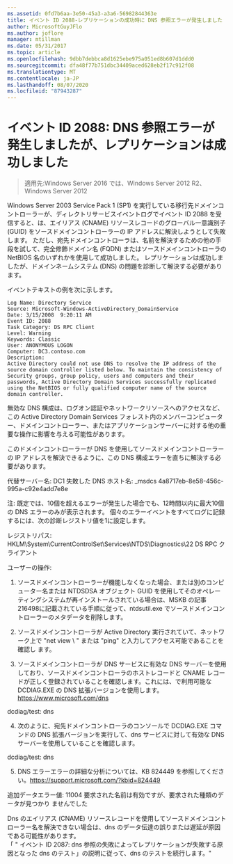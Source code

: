 ```yaml
---
ms.assetid: 0fd7b6aa-3e50-45a3-a3a6-56982844363e
title: イベント ID 2088-レプリケーションの成功時に DNS 参照エラーが発生しました
author: MicrosoftGuyJFlo
ms.author: joflore
manager: mtillman
ms.date: 05/31/2017
ms.topic: article
ms.openlocfilehash: 9dbb7debbca8d1625ebe975a051ed8b607d1ddd0
ms.sourcegitcommit: dfa48f77b751dbc34409aced628eb2f17c912f08
ms.translationtype: MT
ms.contentlocale: ja-JP
ms.lasthandoff: 08/07/2020
ms.locfileid: "87943287"
---
```

# <a name="event-id-2088-dns-lookup-failure-occurred-with-replication-success"></a>イベント ID 2088: DNS 参照エラーが発生しましたが、レプリケーションは成功しました

>適用先:Windows Server 2016 では、Windows Server 2012 R2、Windows Server 2012

Windows Server 2003 Service Pack 1 (SP1) を実行している移行先ドメインコントローラーが、ディレクトリサービスイベントログでイベント ID 2088 を受信すると、は、エイリアス (CNAME) リソースレコードのグローバル一意識別子 (GUID) をソースドメインコントローラーの IP アドレスに解決しようとして失敗します。 ただし、宛先ドメインコントローラは、名前を解決するための他の手段を試して、完全修飾ドメイン名 (FQDN) またはソースドメインコントローラの NetBIOS 名のいずれかを使用して成功しました。 レプリケーションは成功しましたが、ドメインネームシステム (DNS) の問題を診断して解決する必要があります。

イベントテキストの例を次に示します。

```
Log Name: Directory Service
Source: Microsoft-Windows-ActiveDirectory_DomainService
Date: 3/15/2008  9:20:11 AM
Event ID: 2088
Task Category: DS RPC Client
Level: Warning
Keywords: Classic
User: ANONYMOUS LOGON
Computer: DC3.contoso.com
Description:
Active Directory could not use DNS to resolve the IP address of the source domain controller listed below. To maintain the consistency of Security groups, group policy, users and computers and their passwords, Active Directory Domain Services successfully replicated using the NetBIOS or fully qualified computer name of the source domain controller.
```

無効な DNS 構成は、ログオン認証やネットワークリソースへのアクセスなど、この Active Directory Domain Services フォレスト内のメンバーコンピューター、ドメインコントローラー、またはアプリケーションサーバーに対する他の重要な操作に影響を与える可能性があります。

このドメインコントローラーが DNS を使用してソースドメインコントローラーの IP アドレスを解決できるように、この DNS 構成エラーを直ちに解決する必要があります。

代替サーバー名: DC1 失敗した DNS ホスト名: _msdcs 4a8717eb-8e58-456c-995a-c92e4add7e8e

注: 既定では、10個を超えるエラーが発生した場合でも、12時間以内に最大10個の DNS エラーのみが表示されます。  個々のエラーイベントをすべてログに記録するには、次の診断レジストリ値を1に設定します。

レジストリパス: HKLM\System\CurrentControlSet\Services\NTDS\Diagnostics\22 DS RPC クライアント

ユーザーの操作:

1) ソースドメインコントローラーが機能しなくなった場合、または別のコンピューター名または NTDSDSA オブジェクト GUID を使用してそのオペレーティングシステムが再インストールされている場合は、MSKB の記事216498に記載されている手順に従って、ntdsutil.exe でソースドメインコントローラーのメタデータを削除します。

2) ソースドメインコントローラが Active Directory 実行されていて、ネットワーク上で "net view \\ <source DC name> " または "ping" と入力してアクセス可能であることを確認し <source DC name> ます。

3) ソースドメインコントローラが DNS サービスに有効な DNS サーバーを使用しており、ソースドメインコントローラのホストレコードと CNAME レコードが正しく登録されていることを確認します。これには、で利用可能な DCDIAG.EXE の DNS 拡張バージョンを使用します。<https://www.microsoft.com/dns>

dcdiag/test: dns

4) 次のように、宛先ドメインコントローラのコンソールで DCDIAG.EXE コマンドの DNS 拡張バージョンを実行して、dns サービスに対して有効な DNS サーバーを使用していることを確認します。

dcdiag/test: dns

5) DNS エラーエラーの詳細な分析については、KB 824449 を参照してください。<https://support.microsoft.com/?kbid=824449>

追加データエラー値: 11004 要求された名前は有効ですが、要求された種類のデータが見つかり </code> ませんでした</introduction>
  <section>
    <title>診断</title>
    <content>
      <para>Dns のエイリアス (CNAME) リソースレコードを使用してソースドメインコントローラー名を解決できない場合は、dns のデータ伝達の誤りまたは遅延が原因である可能性があります。</para>
    </content>
  </section>
  <section>
    <title>解決方法</title>
    <content>
      <para>「 &quot; <link xlink:href="85b1d179-f53e-4f95-b0b8-5b1c096a8076">イベント ID 2087: dns 参照の失敗によってレプリケーションが失敗する原因となっ</link>た dns のテスト」の説明に従って、dns のテストを続行します。&quot;</para>
    </content>
  </section>
  <relatedTopics />
</developerConceptualDocument>
